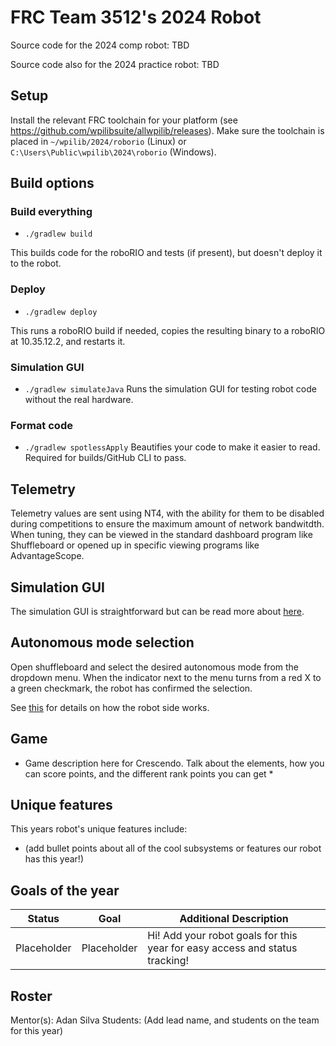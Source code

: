 # FRC Team 3512's 2024 Robot

Source code for the 2024 comp robot: TBD

Source code also for the 2024 practice robot: TBD

## Setup

Install the relevant FRC toolchain for your platform (see
https://github.com/wpilibsuite/allwpilib/releases). Make sure the toolchain
is
placed in `~/wpilib/2024/roborio` (Linux) or
`C:\Users\Public\wpilib\2024\roborio` (Windows).

## Build options

### Build everything

* `./gradlew build`

This builds code for the roboRIO and tests (if present), but doesn't deploy it to the robot.

### Deploy

* `./gradlew deploy`

This runs a roboRIO build if needed, copies the resulting binary to a roboRIO at 10.35.12.2, and restarts it.

### Simulation GUI

* `./gradlew simulateJava`
Runs the simulation GUI for testing robot code without the real hardware.

### Format code
* `./gradlew spotlessApply`
Beautifies your code to make it easier to read. Required for builds/GitHub CLI to pass.

## Telemetry

Telemetry values are sent using NT4, with the ability for them to be disabled during competitions to ensure the maximum amount of network bandwitdth. When tuning, they can be viewed in the standard dashboard program like Shuffleboard or opened up in specific viewing programs like AdvantageScope.

## Simulation GUI

The simulation GUI is straightforward but can be read more about [here](https://docs.wpilib.org/en/latest/docs/software/wpilib-tools/robot-simulation/simulation-gui.html).

## Autonomous mode selection

Open shuffleboard and select the desired autonomous mode from the dropdown menu.
When the indicator next to the menu turns from a red X to a green checkmark, the robot has confirmed the selection.

See [this](https://docs.wpilib.org/en/latest/docs/software/wpilib-tools/smartdashboard/choosing-an-autonomous-program-from-smartdashboard.html)
for details on how the robot side works.

## Game

* Game description here for Crescendo. Talk about the elements, how you can score points, and the different rank points you can get *

## Unique features

This years robot's unique features include:

- (add bullet points about all of the cool subsystems or features our robot has this year!)

## Goals of the year
|Status|Goal|Additional Description|
|------|----|----------------------|
|Placeholder|Placeholder|Hi! Add your robot goals for this year for easy access and status tracking!


## Roster
Mentor(s): Adan Silva
Students: (Add lead name, and students on the team for this year)
